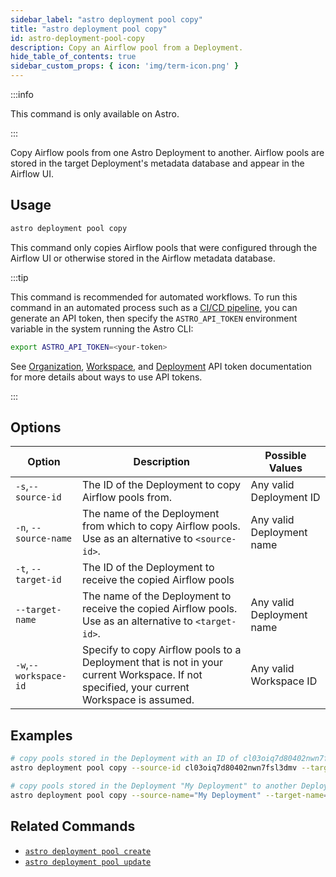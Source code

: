 ```yaml
---
sidebar_label: "astro deployment pool copy"
title: "astro deployment pool copy"
id: astro-deployment-pool-copy
description: Copy an Airflow pool from a Deployment.
hide_table_of_contents: true
sidebar_custom_props: { icon: 'img/term-icon.png' }
---
```


:::info

This command is only available on Astro.

:::

Copy Airflow pools from one Astro Deployment to another. Airflow pools are stored in the target Deployment's metadata database and appear in the Airflow UI.

## Usage

```sh
astro deployment pool copy
```

This command only copies Airflow pools that were configured through the Airflow UI or otherwise stored in the Airflow metadata database.

:::tip

This command is recommended for automated workflows. To run this command in an automated process such as a [CI/CD pipeline](set-up-ci-cd.md), you can generate an API token, then specify the `ASTRO_API_TOKEN` environment variable in the system running the Astro CLI:

```bash
export ASTRO_API_TOKEN=<your-token>
```

See [Organization](organization-api-tokens.md), [Workspace](workspace-api-tokens.md), and [Deployment](deployment-api-tokens.md) API token documentation for more details about ways to use API tokens.

:::

## Options

| Option                         | Description                                                                            | Possible Values                                                                |
| ------------------------------ | -------------------------------------------------------------------------------------- | ------------------------------------------------------------------------------ |
| `-s`,`--source-id`           |    The ID of the Deployment to copy Airflow pools from.                                             | Any valid Deployment ID |
| `-n`, `--source-name` | The name of the Deployment from which to copy Airflow pools. Use as an alternative to `<source-id>`. | Any valid Deployment name                                            |
| `-t`, `--target-id` | The ID of the Deployment to receive the copied Airflow pools                                     |
| `--target-name` | The name of the Deployment to receive the copied Airflow pools.  Use as an alternative to `<target-id>`. | Any valid Deployment name                                            |
| `-w`,`--workspace-id`          | Specify to copy Airflow pools to a Deployment that is not in your current Workspace. If not specified, your current Workspace is assumed.          | Any valid Workspace ID      |

## Examples

```bash
# copy pools stored in the Deployment with an ID of cl03oiq7d80402nwn7fsl3dmv to a deployment with an ID of cl03oiq7d80402nwn7fsl3dcd
astro deployment pool copy --source-id cl03oiq7d80402nwn7fsl3dmv --target cl03oiq7d80402nwn7fsl3dcd

# copy pools stored in the Deployment "My Deployment" to another Deployment "My Other Deployment"
astro deployment pool copy --source-name="My Deployment" --target-name="My Other Deployment"
```

## Related Commands

- [`astro deployment pool create`](cli/astro-deployment-pool-create.md)
- [`astro deployment pool update`](cli/astro-deployment-pool-update.md)
